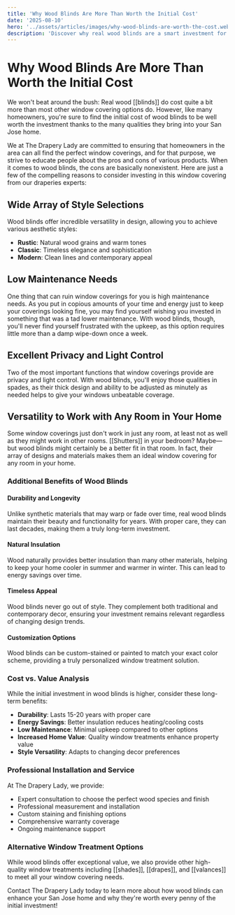 ```yaml
---
title: 'Why Wood Blinds Are More Than Worth the Initial Cost'
date: '2025-08-10'
hero: '../assets/articles/images/why-wood-blinds-are-worth-the-cost.webp'
description: 'Discover why real wood blinds are a smart investment for your San Jose home, offering style, durability, and low maintenance despite the higher initial cost.'
---
```


# Why Wood Blinds Are More Than Worth the Initial Cost

We won't beat around the bush: Real wood [[blinds]] do cost quite a bit more than most other window covering options do. However, like many homeowners, you're sure to find the initial cost of wood blinds to be well worth the investment thanks to the many qualities they bring into your San Jose home.

We at The Drapery Lady are committed to ensuring that homeowners in the area can all find the perfect window coverings, and for that purpose, we strive to educate people about the pros and cons of various products. When it comes to wood blinds, the cons are basically nonexistent. Here are just a few of the compelling reasons to consider investing in this window covering from our draperies experts:

## Wide Array of Style Selections

Wood blinds offer incredible versatility in design, allowing you to achieve various aesthetic styles:

- **Rustic**: Natural wood grains and warm tones
- **Classic**: Timeless elegance and sophistication
- **Modern**: Clean lines and contemporary appeal

## Low Maintenance Needs

One thing that can ruin window coverings for you is high maintenance needs. As you put in copious amounts of your time and energy just to keep your coverings looking fine, you may find yourself wishing you invested in something that was a tad lower maintenance. With wood blinds, though, you'll never find yourself frustrated with the upkeep, as this option requires little more than a damp wipe-down once a week.

## Excellent Privacy and Light Control

Two of the most important functions that window coverings provide are privacy and light control. With wood blinds, you'll enjoy those qualities in spades, as their thick design and ability to be adjusted as minutely as needed helps to give your windows unbeatable coverage.

## Versatility to Work with Any Room in Your Home

Some window coverings just don't work in just any room, at least not as well as they might work in other rooms. [[Shutters]] in your bedroom? Maybe—but wood blinds might certainly be a better fit in that room. In fact, their array of designs and materials makes them an ideal window covering for any room in your home.

### Additional Benefits of Wood Blinds

#### Durability and Longevity

Unlike synthetic materials that may warp or fade over time, real wood blinds maintain their beauty and functionality for years. With proper care, they can last decades, making them a truly long-term investment.

#### Natural Insulation

Wood naturally provides better insulation than many other materials, helping to keep your home cooler in summer and warmer in winter. This can lead to energy savings over time.

#### Timeless Appeal

Wood blinds never go out of style. They complement both traditional and contemporary decor, ensuring your investment remains relevant regardless of changing design trends.

#### Customization Options

Wood blinds can be custom-stained or painted to match your exact color scheme, providing a truly personalized window treatment solution.

### Cost vs. Value Analysis

While the initial investment in wood blinds is higher, consider these long-term benefits:

- **Durability**: Lasts 15-20 years with proper care
- **Energy Savings**: Better insulation reduces heating/cooling costs
- **Low Maintenance**: Minimal upkeep compared to other options
- **Increased Home Value**: Quality window treatments enhance property value
- **Style Versatility**: Adapts to changing decor preferences

### Professional Installation and Service

At The Drapery Lady, we provide:

- Expert consultation to choose the perfect wood species and finish
- Professional measurement and installation
- Custom staining and finishing options
- Comprehensive warranty coverage
- Ongoing maintenance support

### Alternative Window Treatment Options

While wood blinds offer exceptional value, we also provide other high-quality window treatments including [[shades]], [[drapes]], and [[valances]] to meet all your window covering needs.

Contact The Drapery Lady today to learn more about how wood blinds can enhance your San Jose home and why they're worth every penny of the initial investment!

